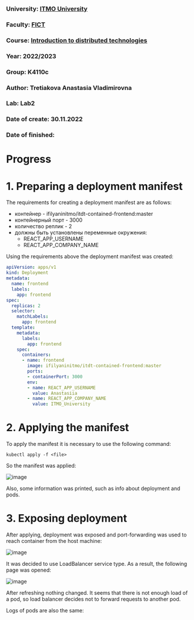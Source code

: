 ### University: [ITMO University](https://itmo.ru/ru/)
### Faculty: [FICT](https://fict.itmo.ru)
### Course: [Introduction to distributed technologies](https://github.com/itmo-ict-faculty/introduction-to-distributed-technologies)
### Year: 2022/2023
### Group: K4110c
### Author: Tretiakova Anastasia Vladimirovna
### Lab: Lab2
### Date of create: 30.11.2022
### Date of finished: 

# Progress
# 1. Preparing a deployment manifest
The requirements for creating a deployment manifest are as follows:
- контейнер - ifilyaninitmo/itdt-contained-frontend:master
- контейнерный порт - 3000
- количество реплик - 2
- должны быть установлены переменные окружения:
  - REACT_APP_USERNAME
  - REACT_APP_COMPANY_NAME

Using the requirements above the deployment manifest was created:

```yaml
apiVersion: apps/v1
kind: Deployment
metadata:
  name: frontend
  labels:
    app: frontend
spec:
  replicas: 2
  selector:
    matchLabels:
      app: frontend
  template:
    metadata:
      labels:
        app: frontend
    spec:
      containers:
      - name: frontend
        image: ifilyaninitmo/itdt-contained-frontend:master
        ports:
        - containerPort: 3000
        env:
        - name: REACT_APP_USERNAME
          value: Anastasiia
        - name: REACT_APP_COMPANY_NAME
          value: ITMO_University
```
 
# 2. Applying the manifest
To apply the manifest it is necessary to use the following command:

```
kubectl apply -f <file>
```

So the manifest was applied:

![image](https://user-images.githubusercontent.com/44613206/204882575-15f40a93-85d7-4b77-9374-d1ee518fd022.png)

Also, some information was printed, such as info about deployment and pods.

# 3. Exposing deployment
After applying, deployment was exposed and port-forwarding was used to reach container from the host machine:

![image](https://user-images.githubusercontent.com/44613206/204884466-f3303376-9ea1-4053-a7e3-af2c755febb1.png)

It was decided to use LoadBalancer service type. As a result, the following page was opened:

![image](https://user-images.githubusercontent.com/44613206/204884382-30a4e6c0-322f-4420-a2c7-1ce47f663436.png)

After refreshing nothing changed. It seems that there is not enough load of a pod, so load balancer decides not to forward requests to another pod.

Logs of pods are also the same:

